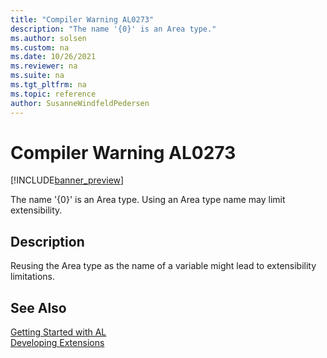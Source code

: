 ```yaml
---
title: "Compiler Warning AL0273"
description: "The name '{0}' is an Area type."
ms.author: solsen
ms.custom: na
ms.date: 10/26/2021
ms.reviewer: na
ms.suite: na
ms.tgt_pltfrm: na
ms.topic: reference
author: SusanneWindfeldPedersen
---
```

[//]: # (START>DO_NOT_EDIT)
[//]: # (IMPORTANT:Do not edit any of the content between here and the END>DO_NOT_EDIT.)
[//]: # (Any modifications should be made in the .xml files in the ModernDev repo.)
# Compiler Warning AL0273

[!INCLUDE[banner_preview](../includes/banner_preview.md)]

The name '{0}' is an Area type. Using an Area type name may limit extensibility.

## Description
Reusing the Area type as the name of a variable might lead to extensibility limitations.  

[//]: # (IMPORTANT: END>DO_NOT_EDIT)
## See Also  
[Getting Started with AL](../devenv-get-started.md)  
[Developing Extensions](../devenv-dev-overview.md)  